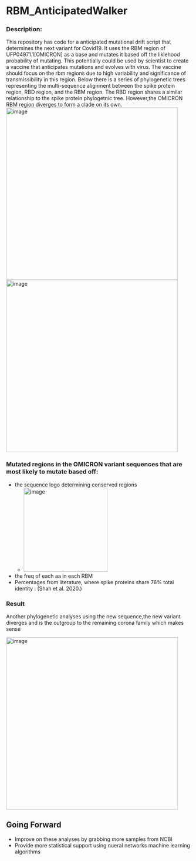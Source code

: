 # RBM_AnticipatedWalker

### Description: 
This repository has code for a anticipated mutational drift script that determines the next variant for Covid19. It uses the RBM region of UFP04971.1[OMICRON] as a base and mutates it based off the liklehood probability of mutating. This potentially could be used by scientist to create a vaccine that anticipates mutations and evolves with virus. The vaccine should focus on the rbm regions due to high variability and significance of transmissibility in this region. Below there is a series of phylogenetic trees representing the multi-sequence alignment between the spike protein region, RBD region, and the RBM region. The RBD region shares a similar relationship to the spike protein phylogetnic tree. However,the OMICRON RBM region diverges to form a clade on its own. 
<img width="468" alt="image" src="https://user-images.githubusercontent.com/16998734/157924479-76e71eca-5ce1-455f-963d-fc43da2656ce.png">
<img width="468" alt="image" src="https://user-images.githubusercontent.com/16998734/157923880-17a5ea20-9bdb-4155-ac35-e22542afb23f.png">

### Mutated regions in the OMICRON variant sequences that are most likely to mutate based off: 
* the sequence logo determining conserved regions 
  * <img width="228" alt="image" src="https://user-images.githubusercontent.com/16998734/157924995-66525d9d-59b5-4e39-985a-ad812f3d29ce.png">
* the freq of each aa in each RBM 
* Percentages from literature, where spike proteins share 76% total identity : (Shah et al. 2020.)

### Result
Another phylogenetic analyses using the new sequence,the new variant diverges and is the outgroup to the remaining corona family which makes sense

<img width="468" alt="image" src="https://user-images.githubusercontent.com/16998734/157924453-97930f3f-e3b7-497d-8845-4ffcc0b295f8.png">


## Going Forward 
* Improve on these analyses by grabbing more samples from NCBI
* Provide more statistical support using nueral networks machine learning algorithms 
